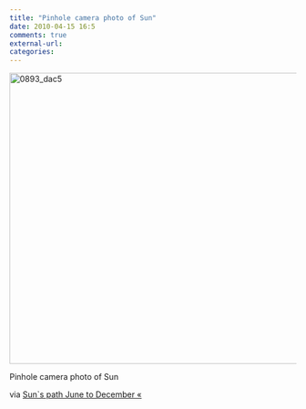 ```yaml
---
title: "Pinhole camera photo of Sun"
date: 2010-04-15 16:5
comments: true
external-url:
categories:
---
```

[<img src="http://d.asset.soup.io/asset/0786/0893_dac5.jpeg" width="594" height="510" alt="0893_dac5" />][1]

Pinhole camera photo of Sun  
  
via [Sun\`s path June to December «][2]

  [1]: http://helpmyphysics.co.uk/wordpress/?p=276
  [2]: http://helpmyphysics.co.uk/wordpress/?p=276
